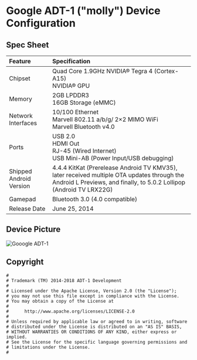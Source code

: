 # Google ADT-1 ("molly") Device Configuration 

## Spec Sheet
| Feature                 | Specification                                                                               |
| :---------------------- | :------------------------------------------------------------------------------------------ |
| Chipset                 | Quad Core 1.9GHz NVIDIA® Tegra 4 (Cortex-A15)<br/>NVIDIA® GPU                               |
| Memory                  | 2GB LPDDR3<br/>16GB Storage (eMMC)                                                                 |
| Network Interfaces      | 10/100 Ethernet<br/>Marvell 802.11 a/b/g/ 2×2 MIMO WiFi<br/>Marvell Bluetooth  v4.0                         |
| Ports                   | USB 2.0<br/>HDMI Out<br/>RJ-45 (Wired Internet)<br/>USB Mini-AB (Power Input/USB debugging) |
| Shipped Android Version | 4.4.4 KitKat (Prerelease Android TV KMV35), later received multiple OTA updates through the Android L Previews, and finally, to 5.0.2 Lollipop (Android TV LRX22G)                                                             |
| Gamepad                 | Bluetooth 3.0 (4.0 compatible)                                                              |
| Release Date            | June 25, 2014                                                                               |

## Device Picture
![Gooogle ADT-1](https://www.cnx-software.com/wp-content/uploads/2014/06/ADT-1_ANdroid_TV_Reference_Design.jpg "Gooogle ADT-1")

## Copyright

```
#
# Trademark (TM) 2014-2018 ADT-1 Development
#
# Licensed under the Apache License, Version 2.0 (the "License");
# you may not use this file except in compliance with the License.
# You may obtain a copy of the License at
#
#      http://www.apache.org/licenses/LICENSE-2.0
#
# Unless required by applicable law or agreed to in writing, software
# distributed under the License is distributed on an "AS IS" BASIS,
# WITHOUT WARRANTIES OR CONDITIONS OF ANY KIND, either express or implied.
# See the License for the specific language governing permissions and
# limitations under the License.
#
```

